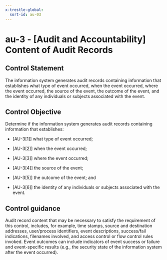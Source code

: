 ```yaml
---
x-trestle-global:
  sort-id: au-03
---
```


# au-3 - \[Audit and Accountability\] Content of Audit Records

## Control Statement

The information system generates audit records containing information that establishes what type of event occurred, when the event occurred, where the event occurred, the source of the event, the outcome of the event, and the identity of any individuals or subjects associated with the event.

## Control Objective

Determine if the information system generates audit records containing information that establishes:

- \[AU-3[1]\] what type of event occurred;

- \[AU-3[2]\] when the event occurred;

- \[AU-3[3]\] where the event occurred;

- \[AU-3[4]\] the source of the event;

- \[AU-3[5]\] the outcome of the event; and

- \[AU-3[6]\] the identity of any individuals or subjects associated with the event.

## Control guidance

Audit record content that may be necessary to satisfy the requirement of this control, includes, for example, time stamps, source and destination addresses, user/process identifiers, event descriptions, success/fail indications, filenames involved, and access control or flow control rules invoked. Event outcomes can include indicators of event success or failure and event-specific results (e.g., the security state of the information system after the event occurred).
